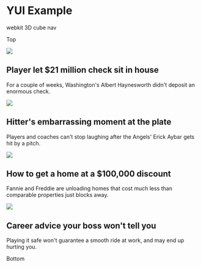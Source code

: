 YUI Example
===========

webkit 3D cube nav

Top

![](http://l1.yimg.com/a/i/ww/news/2010/10/01/nfl.jpg)

Player let $21 million check sit in house
-----------------------------------------

For a couple of weeks, Washington's Albert Haynesworth didn't deposit an enormous check.

![](http://l.yimg.com/a/i/ww/news/2010/10/01/aybar.jpg)

Hitter's embarrassing moment at the plate
-----------------------------------------

Players and coaches can't stop laughing after the Angels' Erick Aybar gets hit by a pitch.

![](http://l.yimg.com/a/i/ww/news/2010/09/30/home-discount.jpg)

How to get a home at a $100,000 discount
----------------------------------------

Fannie and Freddie are unloading homes that cost much less than comparable properties just blocks away.

![](http://l.yimg.com/a/i/ww/news/2010/09/30/boss-pd.jpg)

Career advice your boss won't tell you
--------------------------------------

Playing it safe won't guarantee a smooth ride at work, and may end up hurting you.

Bottom

